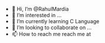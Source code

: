 - 👋 Hi, I’m @RahulMardia
- 👀 I’m interested in ...
- 🌱 I’m currently learning C Language
- 💞️ I’m looking to collaborate on ...
- 📫 How to reach me reach me at 

<!---
RahulMardia/RahulMardia is a ✨ special ✨ repository because its `README.md` (this file) appears on your GitHub profile.
You can click the Preview link to take a look at your changes.
--->
